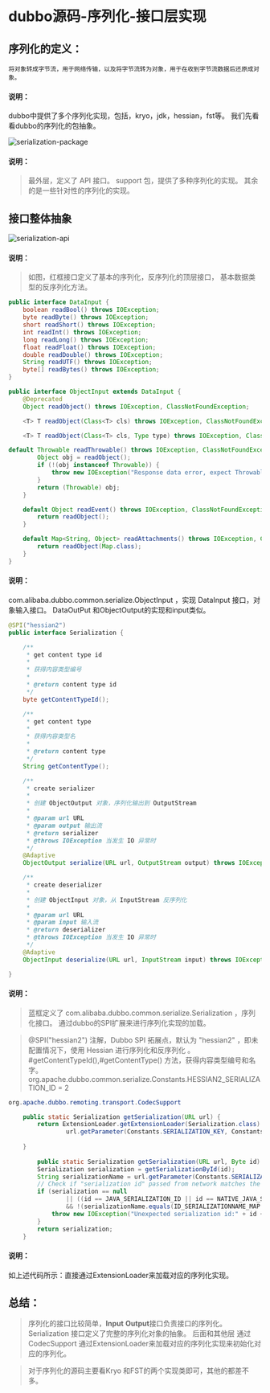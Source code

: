 # dubbo源码-序列化-接口层实现


## 序列化的定义：

```将对象转成字节流，用于网络传输，以及将字节流转为对象，用于在收到字节流数据后还原成对象。```

#### 说明：
dubbo中提供了多个序列化实现，包括，kryo，jdk，hessian，fst等。
我们先看看dubbo的序列化的包抽象。

![serialization-package](media/17246424157238/serialization-package.png)

#### 说明：
> 最外层，定义了 API 接口。
> support 包，提供了多种序列化的实现。
> 其余的是一些针对性的序列化的实现。

## 接口整体抽象

![serialization-api](media/17246424157238/serialization-api.png)

#### 说明：
> 如图，红框接口定义了基本的序列化，反序列化的顶层接口，
基本数据类型的反序列化方法。

```java
public interface DataInput {
    boolean readBool() throws IOException;
    byte readByte() throws IOException;
    short readShort() throws IOException;
    int readInt() throws IOException;
    long readLong() throws IOException;
    float readFloat() throws IOException;
    double readDouble() throws IOException;
    String readUTF() throws IOException;
    byte[] readBytes() throws IOException;
}
```

```java
public interface ObjectInput extends DataInput {
    @Deprecated
    Object readObject() throws IOException, ClassNotFoundException;

    <T> T readObject(Class<T> cls) throws IOException, ClassNotFoundException;

    <T> T readObject(Class<T> cls, Type type) throws IOException, ClassNotFoundException;

default Throwable readThrowable() throws IOException, ClassNotFoundException {
        Object obj = readObject();
        if (!(obj instanceof Throwable)) {
            throw new IOException("Response data error, expect Throwable, but get " + obj);
        }
        return (Throwable) obj;
    }

    default Object readEvent() throws IOException, ClassNotFoundException {
        return readObject();
    }

    default Map<String, Object> readAttachments() throws IOException, ClassNotFoundException {
        return readObject(Map.class);
    }
}
```

#### 说明：
com.alibaba.dubbo.common.serialize.ObjectInput ，实现 DataInput 接口，对象输入接口。
DataOutPut 和ObjectOutput的实现和input类似。


    
```java
@SPI("hessian2")
public interface Serialization {

    /**
     * get content type id
     *
     * 获得内容类型编号
     *
     * @return content type id
     */
    byte getContentTypeId();

    /**
     * get content type
     *
     * 获得内容类型名
     *
     * @return content type
     */
    String getContentType();

    /**
     * create serializer
     *
     * 创建 ObjectOutput 对象，序列化输出到 OutputStream
     *
     * @param url URL
     * @param output 输出流
     * @return serializer
     * @throws IOException 当发生 IO 异常时
     */
    @Adaptive
    ObjectOutput serialize(URL url, OutputStream output) throws IOException;

    /**
     * create deserializer
     *
     * 创建 ObjectInput 对象，从 InputStream 反序列化
     *
     * @param url URL
     * @param input 输入流
     * @return deserializer
     * @throws IOException 当发生 IO 异常时
     */
    @Adaptive
    ObjectInput deserialize(URL url, InputStream input) throws IOException;

}
```
#### 说明：
> 蓝框定义了 com.alibaba.dubbo.common.serialize.Serialization ，序列化接口。
    通过dubbo的SPI扩展来进行序列化实现的加载。

> @SPI("hessian2") 注解，Dubbo SPI 拓展点，默认为 "hessian2" ，即未配置情况下，使用 Hessian 进行序列化和反序列化 。
> #getContentTypeId(),#getContentType() 方法，获得内容类型编号和名字。
  org.apache.dubbo.common.serialize.Constants.HESSIAN2_SERIALIZATION_ID = 2
>     


```java
org.apache.dubbo.remoting.transport.CodecSupport

    public static Serialization getSerialization(URL url) {
        return ExtensionLoader.getExtensionLoader(Serialization.class).getExtension(
                url.getParameter(Constants.SERIALIZATION_KEY, Constants.DEFAULT_REMOTING_SERIALIZATION));
    
    }
    
        public static Serialization getSerialization(URL url, Byte id) throws IOException {
        Serialization serialization = getSerializationById(id);
        String serializationName = url.getParameter(Constants.SERIALIZATION_KEY, Constants.DEFAULT_REMOTING_SERIALIZATION);
        // Check if "serialization id" passed from network matches the id on this side(only take effect for JDK serialization), for security purpose.
        if (serialization == null
                || ((id == JAVA_SERIALIZATION_ID || id == NATIVE_JAVA_SERIALIZATION_ID || id == COMPACTED_JAVA_SERIALIZATION_ID)
                && !(serializationName.equals(ID_SERIALIZATIONNAME_MAP.get(id))))) {
            throw new IOException("Unexpected serialization id:" + id + " received from network, please check if the peer send the right id.");
        }
        return serialization;
    }

```

#### 说明：

如上述代码所示：直接通过ExtensionLoader来加载对应的序列化实现。



## 总结：

> 序列化的接口比较简单，**Input** **Output**接口负责接口的序列化。
Serialization 接口定义了完整的序列化对象的抽象。
后面和其他层 通过 CodecSupport 通过ExtensionLoader来加载对应的序列化实现来初始化对应的序列化。

> 对于序列化的源码主要看Kryo 和FST的两个实现类即可，其他的都差不多。

